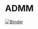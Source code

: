 # ADMM

[![Binder](https://mybinder.org/badge_logo.svg)](https://mybinder.org/v2/gh/SEQUOIA-Demonstrators/TRUMPF/HEAD)

